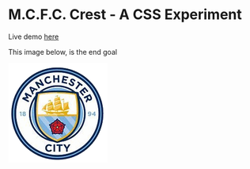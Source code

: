 M.C.F.C. Crest - A CSS Experiment
==============

Live demo [here](https://whawker.github.io/css-mcfc-badge/2016/index.html)

This image below, is the end goal

![M.C.F.C Badge](badge.png)
